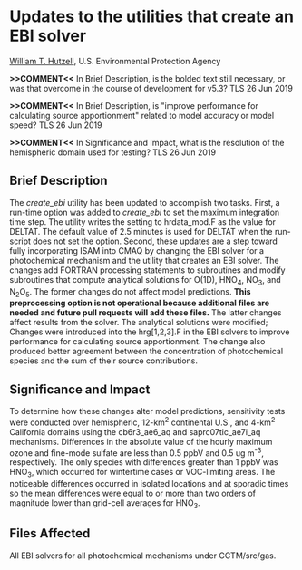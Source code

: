 # Updates to the utilities that create an EBI solver

[William T. Hutzell](mailto:hutzell.bill@epa.gov), U.S. Environmental Protection Agency

**>>COMMENT<<** In Brief Description, is the bolded text still necessary, or was that overcome in the course of development for v5.3?  TLS 26 Jun 2019

**>>COMMENT<<** In Brief Description, is "improve performance for calculating source apportionment" related to model accuracy or model speed?  TLS 26 Jun 2019

**>>COMMENT<<** In Significance and Impact, what is the resolution of the hemispheric domain used for testing?  TLS 26 Jun 2019

## Brief Description

The *create_ebi* utility has been updated to accomplish two tasks. First, a run-time option was added to *create_ebi* to set the maximum integration time step. The utility writes the setting to hrdata_mod.F as the value for DELTAT. The default value of 2.5 minutes is used for DELTAT when the run-script does not set the option. Second, these updates are a step toward fully incorporating ISAM into CMAQ by changing the EBI solver for a photochemical mechanism and the utility that creates an EBI solver. The changes add FORTRAN processing statements to subroutines and modify subroutines that compute analytical solutions for O(1D), HNO<sub>4</sub>, NO<sub>3</sub>, and N<sub>2</sub>O<sub>5</sub>. The former changes do not affect model predictions. **This preprocessing option is not operational because additional files are needed and future pull requests will add these files.** The latter changes affect results from the solver. The analytical solutions were modified; Changes were introduced into the hrg[1,2,3].F in the EBI solvers to improve performance for calculating source apportionment.  The change also produced better agreement between the concentration of photochemical species and the sum of their source contributions. 

## Significance and Impact

To determine how these changes alter model predictions, sensitivity tests were conducted over hemispheric, 12-km<sup>2</sup> continental U.S., and 4-km<sup>2</sup> California domains using the cb6r3_ae6_aq and saprc07tic_ae7i_aq mechanisms. Differences in the absolute value of the hourly maximum ozone and fine-mode sulfate are less than 0.5 ppbV and 0.5 ug m<sup>-3</sup>, respectively. The only species with differences greater than 1 ppbV was HNO<sub>3</sub>, which occurred for wintertime cases or VOC-limiting areas. The noticeable differences occurred in isolated locations and at sporadic times so the mean differences were equal to or more than two orders of magnitude lower than grid-cell averages for HNO<sub>3</sub>.

## Files Affected
All EBI solvers for all photochemical mechanisms under CCTM/src/gas.
